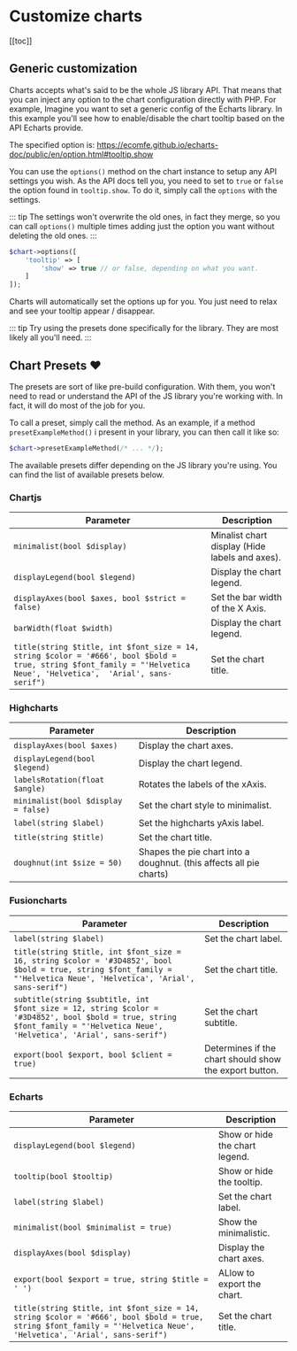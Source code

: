 # Customize charts

[[toc]]

## Generic customization

Charts accepts what's said to be the whole JS library API. That means that you can inject any option to the chart
configuration directly with PHP. For example, Imagine you want to set a generic config of the Echarts library. In
this example you'll see how to enable/disable the chart tooltip based on the API Echarts provide.

The specified option is: <https://ecomfe.github.io/echarts-doc/public/en/option.html#tooltip.show>

You can use the `options()` method on the chart instance to setup any API settings you wish. As the API docs tell you,
you need to set to `true` or `false` the option found in `tooltip.show`. To do it, simply call the `options` with the settings.

::: tip
 The settings won't overwrite the old ones, in fact they merge, so you can call `options()` multiple times adding just the
 option you want without deleting the old ones.
:::

```php
$chart->options([
    'tooltip' => [
        'show' => true // or false, depending on what you want.
    ]
]);
```

Charts will automatically set the options up for you. You just need to relax and see your tooltip appear / disappear.

::: tip
Try using the presets done specifically for the library. They are most likely all you'll need.
:::

## Chart Presets :heart:

The presets are sort of like pre-build configuration. With them, you won't need to read or understand
the API of the JS library you're working with. In fact, it will do most of the job for you.

To call a preset, simply call the method. As an example, if a method `presetExampleMethod()` i present in your
library, you can then call it like so:

```php
$chart->presetExampleMethod(/* ... */);
```

The available presets differ depending on the JS library you're using. You can find the list of available presets below.

### Chartjs

| Parameter                                       | Description                                    |
| ----------------------------------------------- | ---------------------------------------------- |
| `minimalist(bool $display)`                     | Minalist chart display (Hide labels and axes). |
| `displayLegend(bool $legend)`                   | Display the chart legend.                      |
| `displayAxes(bool $axes, bool $strict = false)` | Set the bar width of the X Axis.               |
| `barWidth(float $width)`                        | Display the chart legend.                      |
| `title(string $title, int $font_size = 14, string $color = '#666', bool $bold = true, string $font_family = "'Helvetica Neue', 'Helvetica',  'Arial', sans-serif")`                            | Set the chart title.                           |

### Highcharts

| Parameter                                       | Description                                                         |
| ----------------------------------------------- | ------------------------------------------------------------------- |
| `displayAxes(bool $axes)`                       | Display the chart axes.                                             |
| `displayLegend(bool $legend)`                   | Display the chart legend.                                           |
| `labelsRotation(float $angle)`                  | Rotates the labels of the xAxis.                                    |
| `minimalist(bool $display = false)`             | Set the chart style to minimalist.                                  |
| `label(string $label)`                          | Set the highcharts yAxis label.                                     |
| `title(string $title)`                          | Set the chart title.                                                |
| `doughnut(int $size = 50)`                      | Shapes the pie chart into a doughnut. (this affects all pie charts) |

### Fusioncharts

| Parameter                                       | Description                                            |
| ----------------------------------------------- | ------------------------------------------------------ |
| `label(string $label)`                          | Set the chart label.                                   |
| `title(string $title, int $font_size = 16, string $color = '#3D4852', bool $bold = true, string $font_family = "'Helvetica Neue', 'Helvetica', 'Arial', sans-serif")`                           | Set the chart title.                                   |
| `subtitle(string $subtitle, int $font_size = 12, string $color = '#3D4852', bool $bold = true, string $font_family = "'Helvetica Neue', 'Helvetica', 'Arial', sans-serif")`              | Set the chart subtitle.                                |
| `export(bool $export, bool $client = true)`     | Determines if the chart should show the export button. |

### Echarts

| Parameter                                          | Description                                                         |
| -------------------------------------------------- | ------------------------------------------------------------------- |
| `displayLegend(bool $legend)`                      | Show or hide the chart legend.                                      |
| `tooltip(bool $tooltip)`                           | Show or hide the tooltip.                                           |
| `label(string $label)`                             | Set the chart label.                                                |
| `minimalist(bool $minimalist = true)`              | Show the minimalistic.                                              |
| `displayAxes(bool $display)`                       | Display the chart axes.                                             |
| `export(bool $export = true, string $title = ' ')` | ALlow to export the chart.                                          |
| `title(string $title, int $font_size = 14, string $color = '#666', bool $bold = true, string $font_family = "'Helvetica Neue', 'Helvetica', 'Arial', sans-serif")`                               | Set the chart title.                                                |